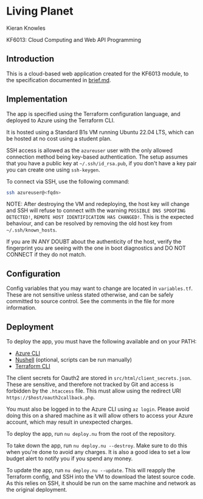 # Living Planet

Kieran Knowles

KF6013: Cloud Computing and Web API Programming

## Introduction

This is a cloud-based web application created for the KF6013 module, to the specification documented in [brief.md](brief.md).

## Implementation

The app is specified using the Terraform configuration language, and deployed to Azure using the Terraform CLI.

It is hosted using a Standard B1s VM running Ubuntu 22.04 LTS, which can be
hosted at no cost using a student plan.

SSH access is allowed as the `azureuser` user with the only allowed connection
method being key-based authentication. The setup assumes that you have a
public key at `~/.ssh/id_rsa.pub`, if you don't have a key pair you can create
one using `ssh-keygen`.

To connect via SSH, use the following command:

```sh
ssh azureuser@<fqdn>
```

NOTE: After destroying the VM and redeploying, the host key will change and SSH
will refuse to connect with the warning `POSSIBLE DNS SPOOFING DETECTED!`, `REMOTE HOST IDENTIFICATION HAS CHANGED!`.
This is the expected behaviour, and can be resolved by removing the old host key from `~/.ssh/known_hosts`.

If you are IN ANY DOUBT about the authenticity of the host, verify the fingerprint you are seeing with the one in
boot diagnostics and DO NOT CONNECT if they do not match.

## Configuration

Config variables that you may want to change are located in `variables.tf`.
These are not sensitive unless stated otherwise, and can be safely committed to
source control.
See the comments in the file for more information.

## Deployment

To deploy the app, you must have the following available and on your PATH:
- [Azure CLI](https://docs.microsoft.com/en-us/cli/azure/install-azure-cli)
- [Nushell](https://www.nushell.sh/install.html) (optional, scripts can be run manually)
- [Terraform CLI](https://www.terraform.io/downloads.html)

The client secrets for Oauth2 are stored in `src/html/client_secrets.json`. These are sensitive, and therefore
not tracked by Git and access is forbidden by the `.htaccess` file. This must allow using the redirect URI
`https://$host/oauth2callback.php`.

You must also be logged in to the Azure CLI using `az login`. Please avoid
doing this on a shared machine as it will allow others to access your Azure
account, which may result in unexpected charges.

To deploy the app, run `nu deploy.nu` from the root of the repository.

To take down the app, run `nu deploy.nu --destroy`. Make sure to do this when you're done to avoid any charges. It is also a good idea to set a
low budget alert to notify you if you spend any money.

To update the app, run `nu deploy.nu --update`. This will reapply the Terraform config, and SSH into the VM to download the latest source
code. As this relies on SSH, it should be run on the same machine and network as the original deployment.
